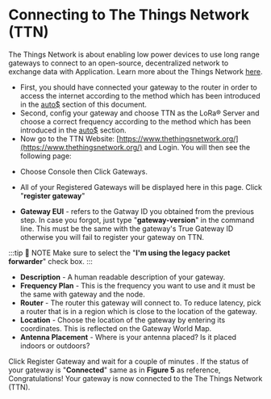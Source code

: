 # Connecting to The Things Network (TTN)

The Things Network is about enabling low power devices to use long range gateways to connect to an open-source, decentralized network to exchange data with Application. Learn more about the Things Network [here](https://www.thethingsnetwork.org/docs/).

- First, you should have connected your  gateway to the router in order to access the internet according to the method which has been introduced in the [auto$](/rak2287-concentrator-module-wislink-series/connecting-to-a-network) section of this document.
- Second, config your  gateway and choose TTN as the LoRa® Server and choose a correct frequency according to the method which has been introduced in the [auto$](/rak2287-concentrator-module-wislink-series/configuring-the-gateway) section.
- Now go to the TTN Website: [https://www.thethingsnetwork.org/](https://www.thethingsnetwork.org/) and Login. You will then see the following page:

<rk-img
  src="/assets/images/quick-start-guide/rak2287/5connecting-to-the-ttn/1.ttn_home_page.png"
  width="100%"
  figure-number="1"
  caption="The Things Network Home Page"
/>

- Choose Console then Click Gateways.

<rk-img
  src="/assets/images/quick-start-guide/rak2287/5connecting-to-the-ttn/2.console-page.png"
  width="100%"
  figure-number="2"
  caption="The Things Network Console Page"
/>

- All of your Registered Gateways will be displayed here in this page. Click "**register gateway**"

<rk-img
  src="/assets/images/quick-start-guide/rak2287/5connecting-to-the-ttn/3.add-gateway.png"
  width="100%"
  figure-number="3"
  caption="Adding a Gateway to TTN"
/>

<rk-img
  src="/assets/images/quick-start-guide/rak2287/5connecting-to-the-ttn/4.register-gateway.png"
  width="100%"
  figure-number="4"
  caption="Registering your Gateway"
/>

- **Gateway EUI** - refers to the Gatway ID you obtained from the previous step. In case you forgot, just type "**gateway-version**" in the command line. This must be the same with the  gateway's True Gateway ID otherwise you will fail to register your  gateway on TTN.

:::tip 📝 NOTE
Make sure to select the "**I'm using the legacy packet forwarder**" check box.
:::

- **Description** - A human readable description of your  gateway.
- **Frequency Plan** - This is the frequency you want to use and it must be the same with  gateway and the node.
- **Router** - The router this gateway will connect to. To reduce latency, pick a router that is in a region which is close to the location of the gateway.
- **Location** - Choose the location of the gateway by entering its coordinates. This is reflected on the Gateway World Map.
- **Antenna Placement** - Where is your antenna placed? Is it placed indoors or outdoors?


<rk-img
  src="/assets/images/quick-start-guide/rak2287/5connecting-to-the-ttn/5.gateway-connected.png"
  width="100%"
  figure-number="5"
  caption="Gateway overview"
/>

Click Register Gateway and wait for a couple of minutes . If the status of your gateway is "**Connected**" same as in **Figure 5** as reference, Congratulations! Your gateway is now connected to the The Things Network (TTN).
